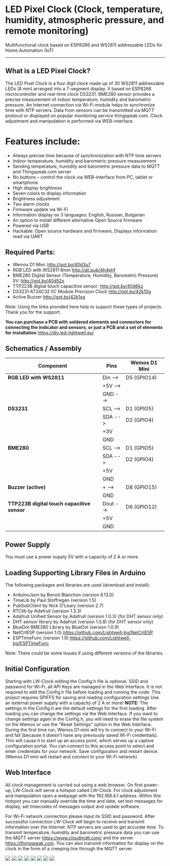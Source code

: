 # LED Pixel Clock (Clock, temperature, humidity, atmospheric pressure, and remote monitoring)
Multifunctional clock based on ESP8266 and WS2811 addressable LEDs for Home Automation (IoT)

------------
## What is a LED Pixel Clock?
The LED Pixel Clock is a four digit clock made up of 30 WS2811 addressable LEDs (8 mm) arranged into a 7-segment display. It based on ESP8266 microcontroller and real-time clock DS3231. BME280 sensor provides a precise measurement of indoor temperature, humidity and barometric pressure. An Internet connection via Wi-Fi module helps to synchronize time with NTP servers. Data from sensors can be transmitted via MQTT protocol or displayed on popular monitoring service thingspeak.com. Clock adjustment and manipulation is performed via WEB-interface.

# Features include:
- Always precise time because of synchronization with NTP time servers
- Indoor temperature, humidity and barometric pressure measurement
- Sending temperature, humidity and barometric pressure data to MQTT and Thingspeak.com server
- No buttons – control the clock via WEB-interface from PC, tablet or smartphone
- High display brightness
- Seven colors to display information
- Brightness adjustment
- Two alarm clocks
- Firmware update via Wi-Fi
- Information display on 3 languages: English, Russian, Bulgarian
- An option to install different alternative Open Source firmware
- Powered via USB
- Hackable: Open source hardware and firmware, Displays information read via UART

## Required Parts:
- Wemos D1 Mini: http://got.by/40d3u7
- RGB LED with WS2811 8mm http://ali.pub/4h4ehf
- BME280 Digital Sensor (Temperature, Humidity, Barometric Pressure) 5V: http://got.by/40d52x
- TTP223B digital touch capacitive sensor: http://got.by/40d6kz
- DS3231 AT24C32 IIC Module Precision Clock http://got.by/42k10g
- Active Buzzer http://got.by/42k1sg

Note: Using the links provided here help to support these types of projects. Thank you for the support.

**You can purchase a PCB with soldered elements and connectors for connecting the indicator and sensors, or just a PCB and a set of elements for installation**
https://diy.led-lightwell.eu/

## Schematics / Assembly
| Component  | Pins  |  Wemos D1 Mini |
| ------------ | ------------ | ------------ |
| **RGB LED with WS2811**  |  Din -->|D5 (GPIO14)|
||+5V -->||
||GND --> |   |
|**DS3231**|SCL -->|D1 (GPIO5)|
||SDA -->|D2 (GPIO4)|
||+3V||
||GND||
|**BME280**|SCL -->|D1 (GPIO5)|
||SDA -->|D2 (GPIO4)|
||+5V||
||GND||
|**Buzzer (active)**|+ -->|D8 (GPIO15)|
||GND||
|**TTP223B digital touch capacitive  sensor**|Dout -->|D6 (GPIO12)|
||+5V||
||GND||


## Power Supply
You must use a power supply 5V with a capacity of 2 A or more.

## Loading Supporting Library Files in Arduino
The following packages and libraries are used (download and install):
- ArduinoJson by Benoit Blanchon (version 6.13.0)
- TimeLib by Paul Stoffregen (version 1.5)
- PubSubClient by Nick O'Leary (version 2.7)
- RTClib by Adafruit  (version 1.3.3)
- Adafruit Unified Sensor by Adafruit (version 1.0.3) (for DHT sensor only)
- DHT sensor library by Adafruit (version 1.3.8) (for DHT sensor only)
- BlueDot BME280 Library by BlueDot (version 1.0.9)
- NetCrtESP (version 1.0) https://github.com/Lightwell-bg/NetCrtESP
- ESPTimeFunc (version 1.0) https://github.com/Lightwell-bg/ESPTimeFunc

Note: There could be some Issues if using different versions of the libraries.

## Initial Configuration
Starting with LW-Clock editing the Config.h file is optional. SSID and password for Wi-Fi, all API Keys are managed in the Web Interface. It is not required to edit the Config.h file before loading and running the code.
This project requires SPIFFS for saving and reading configuration settings
Use an external power supply with a capacity of 2 A or more!
**NOTE:** The settings in the Config.h are the default settings for the first loading. After loading you can change the settings via the Web Interface. If you want to change settings again in the Config.h, you will need to erase the file system on the Wemos or use the “Reset Settings” option in the Web Interface. During the first time run, Wemos D1 mini will try to connect to your Wi-Fi and fail (because it doesn't have any previously saved Wi-Fi credentials). This will cause it to start up an access point, which serves up a captive configuration portal. You can connect to this access point to select and enter credentials for your network. Save configuration and restart device. (Wemos D1 mini will restart and connect to your Wi-Fi network)

## Web Interface
All clock management is carried out using a web browser. On first power-up, LW-Clock will serve a hotspot called LW-Clock. For clock adjustment and manipulation open a webpage with the 192.168.4.1 address. Within this hotspot you can manually override the time and date, set text messages for display, set timecodes of messages output and update software.

For Wi-Fi network connection please input its SSID and password. After successful connection LW-Clock will begin to receive and transmit information over the Internet. NTP servers are used to get accurate time. To transmit temperature, humidity and barometric pressure data you can use the MQTT server https://www.cloudmqtt.com/ and the server https://thingspeak.com. You can also transmit information for display on the clock in the form of a creeping line through the MQTT server.

![](https://github.com/Lightwell-bg/LEDPixelClock/blob/master/3DPrint/LPC-011.jpg)
![](https://github.com/Lightwell-bg/LEDPixelClock/blob/master/3DPrint/LPC-012.jpg)
![](https://github.com/Lightwell-bg/LEDPixelClock/blob/master/3DPrint/LPC-02.jpg)
![](https://github.com/Lightwell-bg/LEDPixelClock/blob/master/3DPrint/LPC-03.jpg)
![](https://github.com/Lightwell-bg/LEDPixelClock/blob/master/3DPrint/LPC-04.jpg)
![](https://github.com/Lightwell-bg/LEDPixelClock/blob/master/3DPrint/LPC-05.jpg)
![](https://github.com/Lightwell-bg/LEDPixelClock/blob/master/3DPrint/LPC-06.jpg)
![](https://github.com/Lightwell-bg/LEDPixelClock/blob/master/3DPrint/LPC-07.jpg)